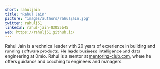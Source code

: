 ```yaml
---
short: rahuljain
title: "Rahul Jain"
picture: "images/authors/rahuljain.jpg"
twitter: rahulj51
linkedin: rahul-jain-83055b45
web: https://rahulj51.github.io/
---
```


Rahul Jain is a technical leader with 20 years of experience in building and running
software products. He leads business intelligence and data engineering at Omio.
Rahul is a mentor at [mentoring-club.com](https://www.mentoring-club.com/), where he offers
guidance and coaching to engineers and managers.